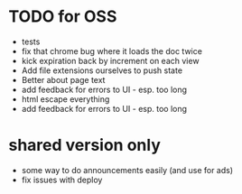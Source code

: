 # TODO for OSS
* tests
* fix that chrome bug where it loads the doc twice
* kick expiration back by increment on each view
* Add file extensions ourselves to push state
* Better about page text
* add feedback for errors to UI - esp. too long
* html escape everything
* add feedback for errors to UI - esp. too long

# shared version only
* some way to do announcements easily (and use for ads)
* fix issues with deploy
